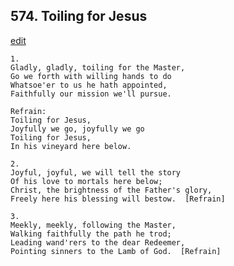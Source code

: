 
## 574.  Toiling for Jesus
[edit](https://docs.google.com/document/d/1bDLt7%2Ds9aiioxZj8dgv1VuzzEGeIlHUL/edit?mode=html)



    1.
    Gladly, gladly, toiling for the Master,
    Go we forth with willing hands to do
    Whatsoe'er to us he hath appointed,
    Faithfully our mission we'll pursue.

    Refrain:
    Toiling for Jesus,
    Joyfully we go, joyfully we go
    Toiling for Jesus,
    In his vineyard here below.

    2.
    Joyful, joyful, we will tell the story
    Of his love to mortals here below;
    Christ, the brightness of the Father's glory,
    Freely here his blessing will bestow.  [Refrain]

    3.
    Meekly, meekly, following the Master,
    Walking faithfully the path he trod;
    Leading wand'rers to the dear Redeemer,
    Pointing sinners to the Lamb of God.  [Refrain]
